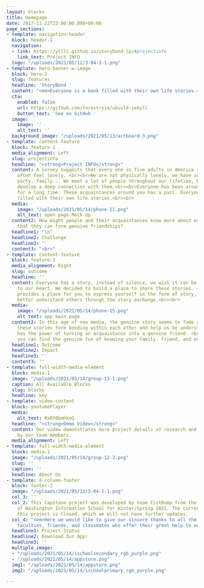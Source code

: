 ```yaml
---
layout: blocks
title: Homepage
date: 2017-11-22T23:00:00.000+00:00
page_sections:
- template: navigation-header
  block: header-1
  navigation:
  - link: https://ytlll.github.io/storybond-lp/#projectinfo
    link_text: Project INFO
  logo: "/uploads/2021/05/12/3-04-1-1.png"
- template: hero-banner-w-image
  block: hero-2
  slug: features
  headline: 'StoryBond '
  content: "<em>Everyone is a book filled with their own life stories.</em>"
  cta:
    enabled: false
    url: https://github.com/forestryio/ubuild-jekyll
    button_text: 'See on GitHub '
  image:
    image: ''
    alt_text: ''
  background_image: "/uploads/2021/05/13/artboard-3.png"
- template: content-feature
  block: feature-1
  media_alignment: Left
  slug: projectinfo
  headline: "<strong>Project INFO</strong>"
  content: A survey suggests that every one in five adults in America regularly or
    often feel lonely. <br><br>We are not physically lonely, we have school, work,
    party, family... We meet a lot of people throughout our lifetime, but we seldomly
    develop a deep connection with them.<br><br>Everyone has been around this world
    for a long time. These acquaintances around you has a past. Everyone is a book
    filled with their own life stories.<br><br>
  media:
    image: "/uploads/2021/05/14/phone-11.png"
    alt_text: open page Mock-Up
  content2: How might people and their acquaintances know more about each other so
    that they can form genuine friendships?
  headline1: "\n"
  headline2: Challenge
  headline3: ''
  content3: "<br>"
- template: content-feature
  block: feature-1
  media_alignment: Right
  slug: outcome
  headline: ''
  content: Everyone has a story, instead of silence, we wish it can be the bridge
    to our heart. We decided to build a place to share these stories. <br><br>StoryBond
    provides a place for you to express yourself in the form of story, and you can
    better understand others through the story exchange.<br><br>
  media:
    image: "/uploads/2021/05/14/phone-15.png"
    alt_text: app main page
  content2: In this age of new media, the genuine story seems to fade away. <br><br>But
    these stories form bonding within each other and help us be understood. And it
    has the power of turning an acquaintance into a genuine friend. <br><br>We hope
    you can find the genuine fun of knowing your family, friend, and even yourself
  headline1: Outcome
  headline2: Impact
  headline3: ''
  content3: ''
- template: full-width-media-element
  block: media-1
  image: "/uploads/2021/05/14/group-13-1.png"
  caption: All Available Blocks
  slug: blocks
  headline: key
- template: video-content
  block: youtubePlayer
  media:
    alt_text: Rx8Y0bmhkeQ
  headline: "<strong>Demo Video</strong>"
  content: Our video demonstrates more project details of research and development
    by our team members.
  media_alignment: Left
- template: full-width-media-element
  block: media-1
  image: "/uploads/2021/05/14/group-12-2.png"
  slug: ''
  caption: ''
  headline: About Us
- template: 4-column-footer
  block: footer-2
  image: "/uploads/2021/05/12/3-04-1-1.png"
  col_3: ''
  col_2: This Capstone project was developed by team FistBump from the University
    of Washington Information School for Winter/Spring 2021. The current status for
    this project is Closed, which we will not have further updates.
  col_4: "<em>Here we would like to give our sincere thanks to all the wonderful school
    faculties, friends, and classmates who offer their great help to our project!</em>"
  headline1: Project Status
  headline2: Download Our App!
  headline3: ''
  multiple_image:
  - "/uploads/2021/05/14/ischoolsecondary_rgb_purple.png"
  - "/uploads/2021/05/14/appstore.png"
  img1: "/uploads/2021/05/14/appstore.png"
  img2: "/uploads/2021/05/14/ischoolprimary_rgb_purple.png"

---
```


